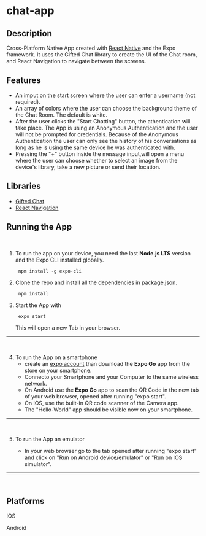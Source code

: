 # chat-app

## Description
Cross-Platform Native App created with [React Native](https://reactnative.dev/) and the Expo framework. It uses the Gifted Chat library to create the UI of the Chat room, and React Navigation to navigate between the screens.

## Features
+ An imput on the start screen where the user can enter a username (not required).
+ An array of colors where the user can choose the background theme of the Chat Room. The default is white.
+ After the user clicks the "Start Chatting" button, the athentication will take place. The App is using an Anonymous Authentication and the user will not be prompted for credentials. Because of the Anonymous Authentication the user can only see the history of his conversations as long as he is using the same device he was authenticated with.
+ Pressing the "+" button inside the message input,will open a menu where the user can choose whether to select an image from the device's library, take a new picture or send their location.

## Libraries
* [Gifted Chat](https://github.com/FaridSafi/react-native-gifted-chat)
* [React Navigation](https://reactnavigation.org/)

## Running the App
<br>

1. To run the app on your device, you need the last __Node.js LTS__ version and the Expo CLI installed globally.

        npm install -g expo-cli

2. Clone the repo and install all the dependencies in package.json.
        
        npm install

3. Start the App with
    
        expo start
    This will open a new Tab in your browser.

<hr /> <br>

4. To run the App on a smartphone
    + create an [expo account](https://expo.dev/signup) than download the __Expo Go__ app from the store on your smartphone.
    + Connecto your Smartphone and your Computer to the same wireless network.
    + On Android use the __Expo Go__ app to scan the QR Code in the new tab of your web browser, opened after running "expo start".
    + On iOS, use the built-in QR code scanner of the Camera app.
    + The "Hello-World" app should be visible now on your smartphone.

<hr /> <br>

5. To run the App an emulator
    
    + In your web browser go to the tab opened after running "expo start" and click on "Run on Android device/emulator" or "Run on IOS simulator".
<hr /> <br>

## Platforms
IOS

Android

